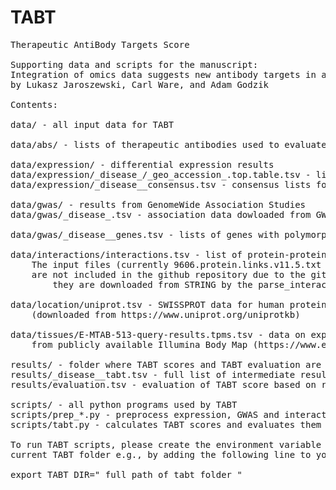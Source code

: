 # TABT

<pre>
Therapeutic AntiBody Targets Score

Supporting data and scripts for the manuscript:
Integration of omics data suggests new antibody targets in autoimmune diseases
by Lukasz Jaroszewski, Carl Ware, and Adam Godzik

Contents:

data/ - all input data for TABT

data/abs/ - lists of therapeutic antibodies used to evaluate accuracy of TABT

data/expression/ - differential expression results
data/expression/_disease_/_geo_accession_.top.table.tsv - limma results for individual GEO series
data/expression/_disease__consensus.tsv - consensus lists for differential expression

data/gwas/ - results from GenomeWide Association Studies
data/gwas/_disease_.tsv - association data dowloaded from GWAS catalog https://www.ebi.ac.uk/gwas/

data/gwas/_disease__genes.tsv - lists of genes with polymorphisms strongly associated with a disease (p-value < 1e-20)

data/interactions/interactions.tsv - list of protein-protein interactions prepared based on data from the STRING database.
	The input files (currently 9606.protein.links.v11.5.txt and 9606.protein.aliases.v11.5.txt)
	are not included in the github repository due to the github's size limits -
        they are downloaded from STRING by the parse_interactions.py script instead.

data/location/uniprot.tsv - SWISSPROT data for human proteins
	(downloaded from https://www.uniprot.org/uniprotkb) 

data/tissues/E-MTAB-513-query-results.tpms.tsv - data on expression in human tissues
	from publicly available Illumina Body Map (https://www.ebi.ac.uk/gxa/experiments/E-MTAB-513/Results)

results/ - folder where TABT scores and TABT evaluation are saved
results/_disease__tabt.tsv - full list of intermediate results, TABT score and ranking for _disease_
results/evaluation.tsv - evaluation of TABT score based on rankings of verified antobody targest for ibd,pso,ra and sle

scripts/ - all python programs used by TABT
scripts/prep_*.py - preprocess expression, GWAS and interactions data used by TABT
scripts/tabt.py - calculates TABT scores and evaluates them based on testing sets of therapeutic antibodies

To run TABT scripts, please create the environment variable TABT_DIR containing the name of the
current TABT folder e.g., by adding the following line to your .bashrc in your home folder:

export TABT_DIR="_full_path_of_tabt_folder_"
</pre>

